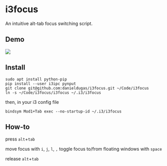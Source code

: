 # i3focus

An intuitive alt-tab focus switching script.

## Demo

![](demo.gif)

## Install

```
sudo apt install python-pip
pip install --user i3ipc pynput
git clone git@github.com:danieldugas/i3focus.git ~/Code/i3focus
ln -s ~/Code/i3focus/i3focus ~/.i3/i3focus
```

then, in your i3 config file

```
bindsym Mod1+Tab exec --no-startup-id ~/.i3/i3focus
```

## How-to

press `alt`+`tab`

move focus with `i`, `j`, `l`, `,`
toggle focus to/from floating windows with `space`

release `alt`+`tab`
